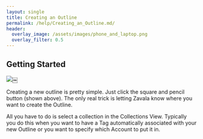 ```yaml
---
layout: single
title: Creating an Outline
permalink: /help/Creating_an_Outline.md/
header:
  overlay_image: /assets/images/phone_and_laptop.png
  overlay_filter: 0.5
---
```




## Getting Started

![](/assets/images/help/E62CB962-B79C-40F2-8F4F-53C36225A825.png)￼

Creating a new outline is pretty simple. Just click the square and pencil button (shown above). The only real trick is letting Zavala know where you want to create the Outline.

All you have to do is select a collection in the Collections View. Typically you do this when you want to have a Tag automatically associated with your new Outline or you want to specify which Account to put it in.